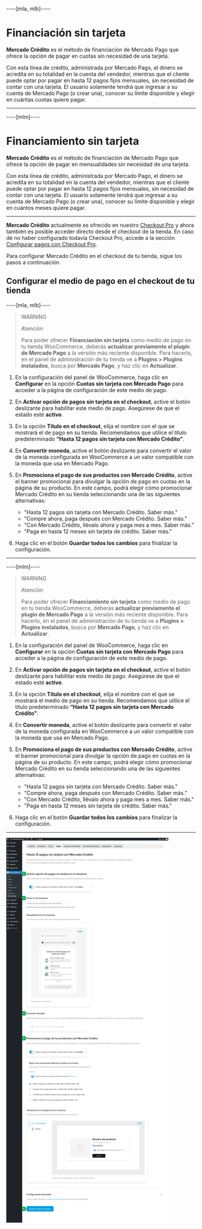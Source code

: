 ----[mla, mlb]----
# Financiación sin tarjeta

**Mercado Crédito** es el método de financiación de Mercado Pago que ofrece la opción de pagar en cuotas sin necesidad de una tarjeta.

Con esta línea de crédito, administrada por Mercado Pago, el dinero se acredita en su totalidad en la cuenta del vendedor, mientras que el cliente puede optar por pagar en hasta 12 pagos fijos mensuales, sin necesidad de contar con una tarjeta. El usuario solamente tendrá que ingresar a su cuenta de Mercado Pago (o crear una), conocer su límite disponible y elegir en cuántas cuotas quiere pagar.

------------
----[mlm]----
# Financiamiento sin tarjeta

**Mercado Crédito** es el método de financiación de Mercado Pago que ofrece la opción de pagar en mensualidades sin necesidad de una tarjeta.

Con esta línea de crédito, administrada por Mercado Pago, el dinero se acredita en su totalidad en la cuenta del vendedor, mientras que el cliente puede optar por pagar en hasta 12 pagos fijos mensuales, sin necesidad de contar con una tarjeta. El usuario solamente tendrá que ingresar a su cuenta de Mercado Pago (o crear una), conocer su límite disponible y elegir en cuántos meses quiere pagar.

------------
 
**Mercado Crédito** actualmente es ofrecido en nuestro [Checkout Pro](/developers/es/docs/checkout-pro/landing) y ahora también es posible acceder directo desde el checkout de la tienda. En caso de no haber configurado todavía Checkout Pro, accede a la sección [Configurar pagos con Checkout Pro](/developers/es/docs/woocommerce/payments-configuration/checkout-pro).

Para configurar Mercado Crédito en el checkout de tu tienda, sigue los pasos a continuación.

## Configurar el medio de pago en el checkout de tu tienda

----[mla, mlb]----
> WARNING
>
> Atención
>
> Para poder ofrecer **Financiación sin tarjeta** como medio de pago en tu tienda WooCommerce, deberás **actualizar previamente el plugin de Mercado Pago** a la versión más reciente disponible. Para hacerlo, en el panel de administración de tu tienda ve a **Plugins > Plugins instalados**, busca por **Mercado Pago**, y haz clic en **Actualizar**.

1. En la configuración del panel de WooCommerce, haga clic en **Configurar** en la opción **Cuotas sin tarjeta con Mercado Pago** para acceder a la página de configuración de este medio de pago.
2. En **Activar opción de pagos sin tarjeta en el checkout**, active el botón deslizante para habilitar este medio de pago. Asegúrese de que el estado esté **activo**.
3. En la opción **Título en el checkout**, elija el nombre con el que se mostrará el de pago en su tienda. Recomendamos que utilice el título predeterminado **“Hasta 12 pagos sin tarjeta con Mercado Crédito”**.
4. En **Convertir moneda**, active el botón deslizante para convertir el valor de la moneda configurada en WooCommerce a un valor compatible con la moneda que usa en Mercado Pago.
5. En **Promociona el pago de sus productos con Mercado Crédito**, active el banner promocional para divulgar la opción de pago en cuotas en la página de su producto. En este campo, podrá elegir cómo promocionar Mercado Crédito en su tienda seleccionando una de las siguientes alternativas:

    - "Hasta 12 pagos sin tarjeta con Mercado Crédito. Saber más."
    - "Compre ahora, paga después con Mercado Crédito. Saber más."
    - "Con Mercado Crédito, llévalo ahora y paga mes a mes. Saber más."
    - "Paga en hasta 12 meses sin tarjeta de crédito. Saber más."

6. Haga clic en el botón **Guardar todos los cambios** para finalizar la configuración.

------------
----[mlm]----
> WARNING
>
> Atención
>
> Para poder ofrecer **Financiamiento sin tarjeta** como medio de pago en tu tienda WooCommerce, deberás **actualizar previamente el plugin de Mercado Pago** a la versión más reciente disponible. Para hacerlo, en el panel de administración de tu tienda ve a **Plugins > Plugins instalados**, busca por **Mercado Pago**, y haz clic en **Actualizar**.

1. En la configuración del panel de WooCommerce, haga clic en **Configurar** en la opción **Cuotas sin tarjeta con Mercado Pago** para acceder a la página de configuración de este medio de pago.
2. En **Activar opción de pagos sin tarjeta en el checkout**, active el botón deslizante para habilitar este medio de pago. Asegúrese de que el estado esté **activo**.
3. En la opción **Título en el checkout**, elija el nombre con el que se mostrará el medio de pago en su tienda. Recomendamos que utilice el título predeterminado **“Hasta 12 pagos sin tarjeta con Mercado Crédito”**.
4. En **Convertir moneda**, active el botón deslizante para convertir el valor de la moneda configurada en WooCommerce a un valor compatible con la moneda que usa en Mercado Pago.
5. En **Promociona el pago de sus productos con Mercado Crédito**, active el banner promocional para divulgar la opción de pago en cuotas en la página de su producto. En este campo, podrá elegir cómo promocionar Mercado Crédito en su tienda seleccionando una de las siguientes alternativas:

    - "Hasta 12 pagos sin tarjeta con Mercado Crédito. Saber más."
    - "Compre ahora, paga después con Mercado Crédito. Saber más."
    - "Con Mercado Crédito, llévalo ahora y paga mes a mes. Saber más."
    - "Paga en hasta 12 meses sin tarjeta de crédito. Saber más."

6. Haga clic en el botón **Guardar todos los cambios** para finalizar la configuración.

------------

![woo-credits-admin-pt](/images/woocomerce/credits-woo-2-es.png)